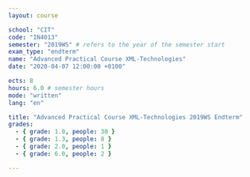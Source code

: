 ```yaml
---
layout: course

school: "CIT"
code: "IN4013"
semester: "2019WS" # refers to the year of the semester start
exam_type: "endterm"
name: "Advanced Practical Course XML-Technologies"
date: "2020-04-07 12:00:00 +0100"

ects: 8
hours: 6.0 # semester hours
mode: "written"
lang: "en"

title: "Advanced Practical Course XML-Technologies 2019WS Endterm"
grades:
  - { grade: 1.0, people: 30 }
  - { grade: 1.3, people: 8 }
  - { grade: 2.0, people: 1 }
  - { grade: 6.0, people: 2 }

---
```



